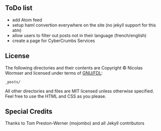 ## ToDo list ##

* add Atom feed
* setup haml convertion everywhere on the site (no jekyll support for this atm)
* allow users to filter out posts not in their language (french/english)
* create a page for CyberCrumbs Services 

## License ##
The following directories and their contents are Copyright © Nicolas Wormser and licensed under terms of [GNU/FDL](http://www.gnu.org/licenses/fdl-1.3.txt):

    _posts/

All other directories and files are MIT licensed unless otherwise specified. Feel free to use the HTML and CSS as you please.

## Special Credits ##
Thanks to Tom Preston-Werner (mojombo) and all Jekyll contributors
